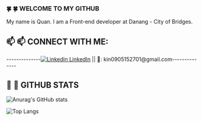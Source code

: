 ### :four_leaf_clover: :four_leaf_clover: WELCOME TO MY GITHUB 
My name is Quan. I am a Front-end developer at Danang - City of Bridges.
## :mailbox: :mailbox: CONNECT WITH ME: 
--------------[![Linkedin](https://i.stack.imgur.com/gVE0j.png) LinkedIn](https://www.linkedin.com/in/qu%C3%A2n-minh-2a862b24a/) || :email:: kin0905152701@gmail.com--------------
## :memo: :memo: GITHUB STATS
![Anurag's GitHub stats](https://github-readme-stats.vercel.app/api?username=Kin2808&show_icons=true&theme=tokyonight&hide=stars)


![Top Langs](https://github-readme-stats.vercel.app/api/top-langs/?username=Kin2808&layout=compact&theme=tokyonight)
